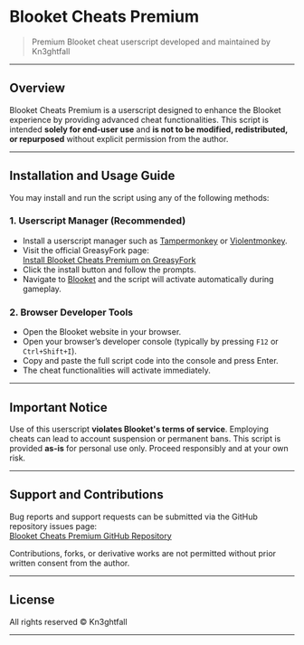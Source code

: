 # Blooket Cheats Premium

> Premium Blooket cheat userscript developed and maintained by Kn3ghtfall

---

## Overview

Blooket Cheats Premium is a userscript designed to enhance the Blooket experience by providing advanced cheat functionalities. This script is intended **solely for end-user use** and **is not to be modified, redistributed, or repurposed** without explicit permission from the author.

---

## Installation and Usage Guide

You may install and run the script using any of the following methods:

### 1. Userscript Manager (Recommended)

- Install a userscript manager such as [Tampermonkey](https://www.tampermonkey.net/) or [Violentmonkey](https://violentmonkey.github.io/).  
- Visit the official GreasyFork page:  
  [Install Blooket Cheats Premium on GreasyFork](https://greasyfork.org/en/scripts/544971-blooket-cheats-premium)  
- Click the install button and follow the prompts.  
- Navigate to [Blooket](https://www.blooket.com) and the script will activate automatically during gameplay.

### 2. Browser Developer Tools

- Open the Blooket website in your browser.  
- Open your browser’s developer console (typically by pressing `F12` or `Ctrl+Shift+I`).  
- Copy and paste the full script code into the console and press Enter.  
- The cheat functionalities will activate immediately.

---

## Important Notice

Use of this userscript **violates Blooket's terms of service**. Employing cheats can lead to account suspension or permanent bans. This script is provided **as-is** for personal use only. Proceed responsibly and at your own risk.

---

## Support and Contributions

Bug reports and support requests can be submitted via the GitHub repository issues page:  
[Blooket Cheats Premium GitHub Repository](https://github.com/Kn3ghtfall/Blooket-Cheats-Premium)

Contributions, forks, or derivative works are not permitted without prior written consent from the author.

---

## License

All rights reserved © Kn3ghtfall

---